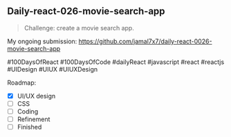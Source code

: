## Daily-react-026-movie-search-app

> Challenge: create a movie search app.

My ongoing submission: https://github.com/jamal7x7/daily-react-0026-movie-search-app

#100DaysOfReact #100DaysOfCode #dailyReact #javascript #react #reactjs #UIDesign #UIUX #UIUXDesign

Roadmap:

- [x] UI/UX design
- [ ] CSS
- [ ] Coding
- [ ] Refinement
- [ ] Finished
